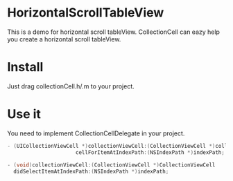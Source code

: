 # HorizontalScrollTableView
This is a demo for horizontal scroll tableView.
CollectionCell can eazy help you create a horizontal scroll tableView. 

# Install
Just drag collectionCell.h/.m to your project.

# Use it
You need to implement CollectionCellDelegate in your project.


```objective-c
- (UICollectionViewCell *)collectionViewCell:(CollectionViewCell *)collectionViewCell 
                      cellForItemAtIndexPath:(NSIndexPath *)indexPath;
                      
- (void)collectionViewCell:(CollectionViewCell *)CollectionViewCell 
  didSelectItemAtIndexPath:(NSIndexPath *)indexPath;
```
